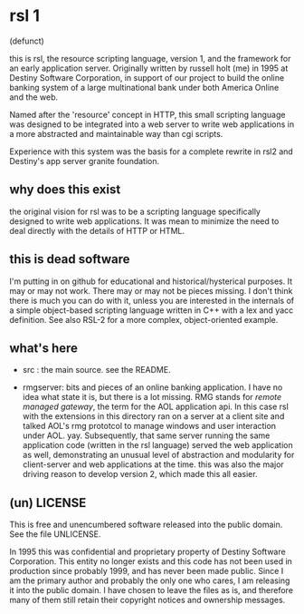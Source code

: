 # rsl 1

(defunct)

this is rsl, the resource scripting language, version 1, and the framework for an early application
server. Originally written by russell holt (me) in 1995 at Destiny Software Corporation, in support
of our project to build the online banking system of a large multinational bank under both America
Online and the web.

Named after the 'resource' concept in HTTP, this small scripting language was designed to be
integrated into a web server to write web applications in a more abstracted and maintainable way
than cgi scripts.

Experience with this system was the basis for a complete rewrite in rsl2 and Destiny's app server
granite foundation.

## why does this exist

the original vision for rsl was to be a scripting language specifically designed to write web
applications. It was mean to minimize the need to deal directly with the details of HTTP or HTML.

## this is dead software

I'm putting in on github for educational and historical/hysterical purposes. It may or may not work.
There may or may not be pieces missing. I don't think there is much you can do with it, unless you
are interested in the internals of a simple object-based scripting language written in C++ with a
lex and yacc definition.  See also RSL-2 for a more complex, object-oriented example.

## what's here

- src : the main source. see the README.

- rmgserver: bits and pieces of an online banking application. I have no idea what state it is, but
  there is a lot missing. RMG stands for _remote managed gateway_, the term for the AOL application
  api.  In this case rsl with the extensions in this directory ran on a server at a client site and
  talked AOL's rmg prototcol to manage windows and user interaction under AOL. yay. Subsequently,
  that same server running the same application code (written in the rsl language) served the web
  application as well, demonstrating an unusual level of abstraction and modularity for
  client-server and web applications at the time. this was also the major driving reason to develop
  version 2, which made this all easier.

## (un) LICENSE

This is free and unencumbered software released into the public domain. See the file UNLICENSE.

In 1995 this was confidential and proprietary property of Destiny Software Corporation. This entity
no longer exists and this code has not been used in production since probably 1999, and has never
been made public. Since I am the primary author and probably the only one who cares, I am releasing
it into the public domain.  I have chosen to leave the files as is, and therefore many of them still
retain their copyright notices and ownership messages.


